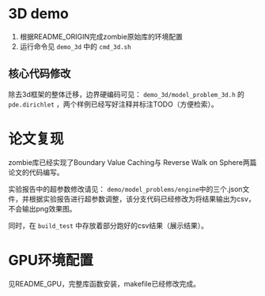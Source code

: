 # 3D demo

1. 根据README_ORIGIN完成zombie原始库的环境配置
2. 运行命令见 `demo_3d` 中的 `cmd_3d.sh`

## 核心代码修改

除去3d框架的整体迁移，边界硬编码可见： `demo_3d/model_problem_3d.h` 的 `pde.dirichlet` ，两个样例已经写好注释并标注TODO（方便检索）。

# 论文复现

zombie库已经实现了Boundary Value Caching与 Reverse Walk on Sphere两篇论文的代码编写。

实验报告中的超参数修改请见： `demo/model_problems/engine`中的三个.json文件，并根据实验报告进行超参数调整，该分支代码已经修改为将结果输出为csv，不会输出png效果图。

同时，在 `build_test` 中存放着部分跑好的csv结果（展示结果）。

# GPU环境配置

见README_GPU，完整库函数安装，makefile已经修改完成。
